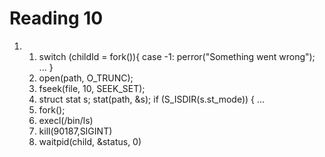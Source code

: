 Reading 10
==========

1. 1) switch (childId = fork()){
      	case -1: 
	   perror("Something went wrong");
	...
      }
   2) open(path, O_TRUNC);
   3) fseek(file, 10, SEEK_SET);
   4) struct stat s;
      stat(path, &s);
      if (S_ISDIR(s.st_mode)) { ...
   5) fork();
   6) execl(/bin/ls)
   7) kill(90187,SIGINT)
   8) waitpid(child, &status, 0)

